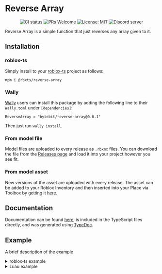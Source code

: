 # Reverse Array
<p align="center">
  <a href="https://github.com/Bytebit-Org/roblox-ReverseArray/actions">
      <img src="https://github.com/Bytebit-Org/roblox-ReverseArray/workflows/CI/badge.svg" alt="CI status" />
  </a>
  <a href="http://makeapullrequest.com">
    <img src="https://img.shields.io/badge/PRs-welcome-blue.svg" alt="PRs Welcome" />
  </a>
  <a href="https://opensource.org/licenses/MIT">
    <img src="https://img.shields.io/badge/License-MIT-blue.svg" alt="License: MIT" />
  </a>
  <a href="https://discord.gg/QEz3v8y">
    <img src="https://img.shields.io/badge/discord-join-7289DA.svg?logo=discord&longCache=true&style=flat" alt="Discord server" />
  </a>
</p>

Reverse Array is a simple function that just reverses any array given to it.

## Installation
### roblox-ts
Simply install to your [roblox-ts](https://roblox-ts.com/) project as follows:
```
npm i @rbxts/reverse-array
```

### Wally
[Wally](https://github.com/UpliftGames/wally/) users can install this package by adding the following line to their `Wally.toml` under `[dependencies]`:
```
ReverseArray = "bytebit/reverse-array@0.0.1"
```

Then just run `wally install`.

### From model file
Model files are uploaded to every release as `.rbxmx` files. You can download the file from the [Releases page](https://github.com/Bytebit-Org/roblox-ReverseArray/releases) and load it into your project however you see fit.

### From model asset
New versions of the asset are uploaded with every release. The asset can be added to your Roblox Inventory and then inserted into your Place via Toolbox by getting it [here.](https://www.roblox.com/library/1234567890/Reverse-Array-Package)

## Documentation
Documentation can be found [here](https://github.com/Bytebit-Org/roblox-ReverseArray/tree/master/docs), is included in the TypeScript files directly, and was generated using [TypeDoc](https://typedoc.org/).

## Example
A brief description of the example

<details>
  <summary>roblox-ts example</summary>

  ```ts
  import { PackageClass, packageFunction } from "@rbxts/package-name";

  export class PackageConsumer {
  }
  ```
</details>

<details>
  <summary>Luau example</summary>

  ```lua
  local PackageClass = require(path.to.modules["package-name"]).PackageClass
  local packageFunction = require(path.to.modules["package-name"]).packageFunction

  local PackageConsumer = {}
  PackageConsumer.__index = PackageConsumer

  function new()
    local self = {}
    setmetatable(self, PackageConsumer)

    return self
  end
  
  return {
    new = new
  }
  ```
</details>
